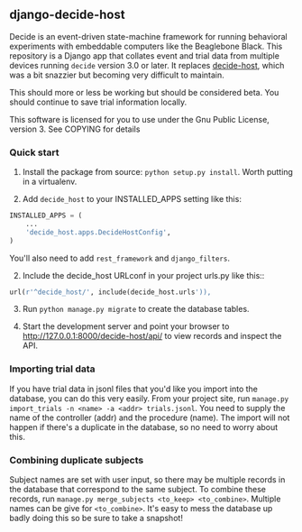 
## django-decide-host

Decide is an event-driven state-machine framework for running behavioral experiments with embeddable computers like the Beaglebone Black. This repository is a Django app that collates event and trial data from multiple devices running `decide` version 3.0 or later. It replaces [decide-host](https://github.com/melizalab/decide-host), which was a bit snazzier but becoming very difficult to maintain.

This should more or less be working but should be considered beta. You should continue to save trial information locally.

This software is licensed for you to use under the Gnu Public License, version 3. See COPYING for details

### Quick start

1. Install the package from source: `python setup.py install`. Worth putting in a virtualenv.

1. Add `decide_host` to your INSTALLED_APPS setting like this:

```python
INSTALLED_APPS = (
    ...
    'decide_host.apps.DecideHostConfig',
)
```

You'll also need to add `rest_framework` and `django_filters`.

2. Include the decide_host URLconf in your project urls.py like this::

```python
url(r'^decide_host/', include(decide_host.urls')),
```

3. Run `python manage.py migrate` to create the database tables.

4. Start the development server and point your browser to http://127.0.0.1:8000/decide-host/api/
   to view records and inspect the API.

### Importing trial data

If you have trial data in jsonl files that you'd like you import into the database, you can do this very easily. From your project site, run `manage.py import_trials -n <name> -a <addr> trials.jsonl`. You need to supply the name of the controller (addr) and the procedure (name). The import will not happen if there's a duplicate in the database, so no need to worry about this.

### Combining duplicate subjects

Subject names are set with user input, so there may be multiple records in the database that correspond to the same subject. To combine these records, run `manage.py merge_subjects <to_keep> <to_combine>`. Multiple names can be give for `<to_combine>`. It's easy to mess the database up badly doing this so be sure to take a snapshot!

